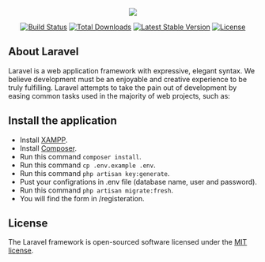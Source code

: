 <p align="center"><img src="https://laravel.com/assets/img/components/logo-laravel.svg"></p>

<p align="center">
<a href="https://travis-ci.org/laravel/framework"><img src="https://travis-ci.org/laravel/framework.svg" alt="Build Status"></a>
<a href="https://packagist.org/packages/laravel/framework"><img src="https://poser.pugx.org/laravel/framework/d/total.svg" alt="Total Downloads"></a>
<a href="https://packagist.org/packages/laravel/framework"><img src="https://poser.pugx.org/laravel/framework/v/stable.svg" alt="Latest Stable Version"></a>
<a href="https://packagist.org/packages/laravel/framework"><img src="https://poser.pugx.org/laravel/framework/license.svg" alt="License"></a>
</p>

## About Laravel

Laravel is a web application framework with expressive, elegant syntax. We believe development must be an enjoyable and creative experience to be truly fulfilling. Laravel attempts to take the pain out of development by easing common tasks used in the majority of web projects, such as:

## Install the application

- Install [XAMPP](https://www.apachefriends.org/download.html).
- Install [Composer](https://getcomposer.org/download/).
- Run this command `composer install`.
- Run this command `cp .env.example .env`.
- Run this command `php artisan key:generate`.
- Pust your configrations in .env file (database name, user and password).
- Run this command `php artisan migrate:fresh`.
- You will find the form in /registeration.

## License

The Laravel framework is open-sourced software licensed under the [MIT license](https://opensource.org/licenses/MIT).
